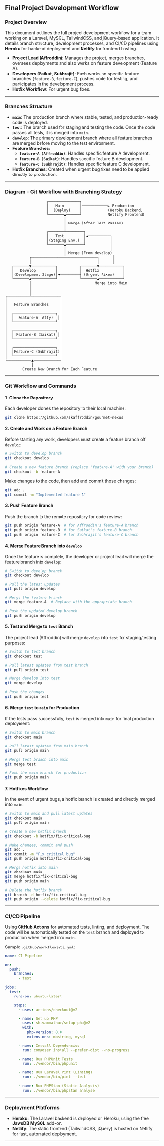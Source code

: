 

## **Final Project Development Workflow**
### **Project Overview**
This document outlines the full project development workflow for a team working on a Laravel, MySQL, TailwindCSS, and jQuery-based application. It details branch structure, development processes, and CI/CD pipelines using **Heroku** for backend deployment and **Netlify** for frontend hosting.

- **Project Lead (Affroddin)**: Manages the project, merges branches, oversees deployments and also works on feature development (Feature A).
- **Developers (Saikat, Subhrajit)**: Each works on specific feature branches (`feature-B`, `feature-C`), pushes code for testing, and participates in the development process.
- **Hotfix Workflow**: For urgent bug fixes.

---

### **Branches Structure**
- **`main`**: The production branch where stable, tested, and production-ready code is deployed.
- **`test`**: The branch used for staging and testing the code. Once the code passes all tests, it is merged into `main`.
- **`develop`**: The primary development branch where all feature branches are merged before moving to the test environment.
- **Feature Branches**:
  - **`feature-A (Affroddin)`**: Handles specific feature A development.
  - **`feature-B (Saikat)`**: Handles specific feature B development.
  - **`feature-C (Subhrajit)`**: Handles specific feature C development.
- **Hotfix Branches**: Created when urgent bug fixes need to be applied directly to production.

---

### **Diagram - Git Workflow with Branching Strategy**

```
                   ┌──────────────┐
                   │   Main       │────────────► Production
                   │  (Deploy)    │            (Heroku Backend,
                   └───────▲──────┘            Netlify Frontend)
                           │
                           │ Merge (After Test Passes)
                           │
                   ┌───────┴────────┐
                   │   Test         │◄──────────┐
                   │(Staging Env.)  │           │
                   └───────▲────────┘           │
                           │                    │
                           │ Merge (From develop)
           ┌───────────────┴──────────────┐      │
           │                              │      │
   ┌───────▼───────────┐          ┌───────▼───────────┐
   │   Develop         │          │  Hotfix           │
   │(Development Stage)│◄─────────┤ (Urgent Fixes)    │
   └───────▲───────────┘          └───────▲───────────┘
           │                             Merge into Main
           │
           │
┌──────────┴─────────────┐
│                        │
│   Feature Branches     │
│                        │
│  ┌───────────────────┐ │
│  │  Feature-A (Affy)  ││
│  └───────────────────┘ │
│                        │
│  ┌───────────────────┐ │
│  │ Feature-B (Saikat) ││
│  └───────────────────┘ │
│                        │
│  ┌───────────────────┐ │
│  │Feature-C (Subhrajit)│ 
│  └───────────────────┘ │
└───────────▲────────────┘
            │
        Create New Branch for Each Feature
```

---

### **Git Workflow and Commands**

#### **1. Clone the Repository**

Each developer clones the repository to their local machine:

```bash
git clone https://github.com/skaffroddin/gourmet-nexus
```

#### **2. Create and Work on a Feature Branch**

Before starting any work, developers must create a feature branch off `develop`:

```bash
# Switch to develop branch
git checkout develop

# Create a new feature branch (replace 'feature-A' with your branch)
git checkout -b feature-A
```

Make changes to the code, then add and commit those changes:

```bash
git add .
git commit -m "Implemented feature A"
```

#### **3. Push Feature Branch**

Push the branch to the remote repository for code review:

```bash
git push origin feature-A  # for Affroddin's feature-A branch
git push origin feature-B  # for Saikat's feature-B branch
git push origin feature-C  # for Subhrajit's feature-C branch
```

#### **4. Merge Feature Branch into `develop`**

Once the feature is complete, the developer or project lead will merge the feature branch into `develop`:

```bash
# Switch to develop branch
git checkout develop

# Pull the latest updates
git pull origin develop

# Merge the feature branch
git merge feature-A  # Replace with the appropriate branch

# Push the updated develop branch
git push origin develop
```

#### **5. Test and Merge to `test` Branch**

The project lead (Affroddin) will merge `develop` into `test` for staging/testing purposes:

```bash
# Switch to test branch
git checkout test

# Pull latest updates from test branch
git pull origin test

# Merge develop into test
git merge develop

# Push the changes
git push origin test
```

#### **6. Merge `test` to `main` for Production**

If the tests pass successfully, `test` is merged into `main` for final production deployment:

```bash
# Switch to main branch
git checkout main

# Pull latest updates from main branch
git pull origin main

# Merge test branch into main
git merge test

# Push the main branch for production
git push origin main
```

#### **7. Hotfixes Workflow**

In the event of urgent bugs, a hotfix branch is created and directly merged into `main`:

```bash
# Switch to main and pull latest updates
git checkout main
git pull origin main

# Create a new hotfix branch
git checkout -b hotfix/fix-critical-bug

# Make changes, commit and push
git add .
git commit -m "Fix critical bug"
git push origin hotfix/fix-critical-bug

# Merge hotfix into main
git checkout main
git merge hotfix/fix-critical-bug
git push origin main

# Delete the hotfix branch
git branch -d hotfix/fix-critical-bug
git push origin --delete hotfix/fix-critical-bug
```

---

### **CI/CD Pipeline**

Using **GitHub Actions** for automated tests, linting, and deployment. The code will be automatically tested on the `test` branch and deployed to production when merged into `main`.

Sample `.github/workflows/ci.yml`:

```yaml
name: CI Pipeline

on:
  push:
    branches:
      - test

jobs:
  test:
    runs-on: ubuntu-latest

    steps:
      - uses: actions/checkout@v2

      - name: Set up PHP
        uses: shivammathur/setup-php@v2
        with:
          php-version: 8.0
          extensions: mbstring, mysql

      - name: Install Dependencies
        run: composer install --prefer-dist --no-progress

      - name: Run PHPUnit Tests
        run: ./vendor/bin/phpunit

      - name: Run Laravel Pint (Linting)
        run: ./vendor/bin/pint --test

      - name: Run PHPStan (Static Analysis)
        run: ./vendor/bin/phpstan analyse
```

---

### **Deployment Platforms**

- **Heroku**: The Laravel backend is deployed on Heroku, using the free **JawsDB MySQL** add-on.
- **Netlify**: The static frontend (TailwindCSS, jQuery) is hosted on Netlify for fast, automated deployment.

---

